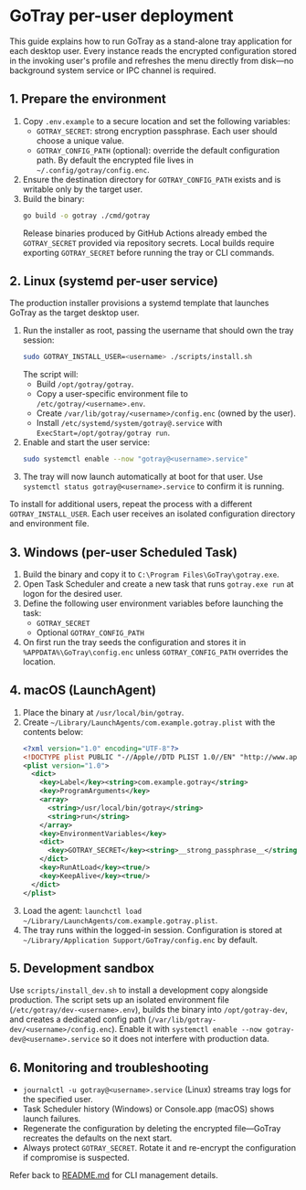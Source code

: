 # GoTray per-user deployment

This guide explains how to run GoTray as a stand-alone tray application for each desktop user. Every instance reads the encrypted configuration stored in the invoking user's profile and refreshes the menu directly from disk—no background system service or IPC channel is required.

## 1. Prepare the environment

1. Copy `.env.example` to a secure location and set the following variables:
   - `GOTRAY_SECRET`: strong encryption passphrase. Each user should choose a unique value.
   - `GOTRAY_CONFIG_PATH` (optional): override the default configuration path. By default the encrypted file lives in `~/.config/gotray/config.enc`.
2. Ensure the destination directory for `GOTRAY_CONFIG_PATH` exists and is writable only by the target user.
3. Build the binary:
   ```bash
   go build -o gotray ./cmd/gotray
   ```
   Release binaries produced by GitHub Actions already embed the `GOTRAY_SECRET` provided via repository secrets. Local builds require exporting `GOTRAY_SECRET` before running the tray or CLI commands.

## 2. Linux (systemd per-user service)

The production installer provisions a systemd template that launches GoTray as the target desktop user.

1. Run the installer as root, passing the username that should own the tray session:
   ```bash
   sudo GOTRAY_INSTALL_USER=<username> ./scripts/install.sh
   ```
   The script will:
   - Build `/opt/gotray/gotray`.
   - Copy a user-specific environment file to `/etc/gotray/<username>.env`.
   - Create `/var/lib/gotray/<username>/config.enc` (owned by the user).
   - Install `/etc/systemd/system/gotray@.service` with `ExecStart=/opt/gotray/gotray run`.
2. Enable and start the user service:
   ```bash
   sudo systemctl enable --now "gotray@<username>.service"
   ```
3. The tray will now launch automatically at boot for that user. Use `systemctl status gotray@<username>.service` to confirm it is running.

To install for additional users, repeat the process with a different `GOTRAY_INSTALL_USER`. Each user receives an isolated configuration directory and environment file.

## 3. Windows (per-user Scheduled Task)

1. Build the binary and copy it to `C:\Program Files\GoTray\gotray.exe`.
2. Open Task Scheduler and create a new task that runs `gotray.exe run` at logon for the desired user.
3. Define the following user environment variables before launching the task:
   - `GOTRAY_SECRET`
   - Optional `GOTRAY_CONFIG_PATH`
4. On first run the tray seeds the configuration and stores it in `%APPDATA%\GoTray\config.enc` unless `GOTRAY_CONFIG_PATH` overrides the location.

## 4. macOS (LaunchAgent)

1. Place the binary at `/usr/local/bin/gotray`.
2. Create `~/Library/LaunchAgents/com.example.gotray.plist` with the contents below:
   ```xml
   <?xml version="1.0" encoding="UTF-8"?>
   <!DOCTYPE plist PUBLIC "-//Apple//DTD PLIST 1.0//EN" "http://www.apple.com/DTDs/PropertyList-1.0.dtd">
   <plist version="1.0">
     <dict>
       <key>Label</key><string>com.example.gotray</string>
       <key>ProgramArguments</key>
       <array>
         <string>/usr/local/bin/gotray</string>
         <string>run</string>
       </array>
       <key>EnvironmentVariables</key>
       <dict>
         <key>GOTRAY_SECRET</key><string>__strong_passphrase__</string>
       </dict>
       <key>RunAtLoad</key><true/>
       <key>KeepAlive</key><true/>
     </dict>
   </plist>
   ```
3. Load the agent: `launchctl load ~/Library/LaunchAgents/com.example.gotray.plist`.
4. The tray runs within the logged-in session. Configuration is stored at `~/Library/Application Support/GoTray/config.enc` by default.

## 5. Development sandbox

Use `scripts/install_dev.sh` to install a development copy alongside production. The script sets up an isolated environment file (`/etc/gotray/dev-<username>.env`), builds the binary into `/opt/gotray-dev`, and creates a dedicated config path (`/var/lib/gotray-dev/<username>/config.enc`). Enable it with `systemctl enable --now gotray-dev@<username>.service` so it does not interfere with production data.

## 6. Monitoring and troubleshooting

* `journalctl -u gotray@<username>.service` (Linux) streams tray logs for the specified user.
* Task Scheduler history (Windows) or Console.app (macOS) shows launch failures.
* Regenerate the configuration by deleting the encrypted file—GoTray recreates the defaults on the next start.
* Always protect `GOTRAY_SECRET`. Rotate it and re-encrypt the configuration if compromise is suspected.

Refer back to [README.md](../README.md#command-line-management) for CLI management details.
